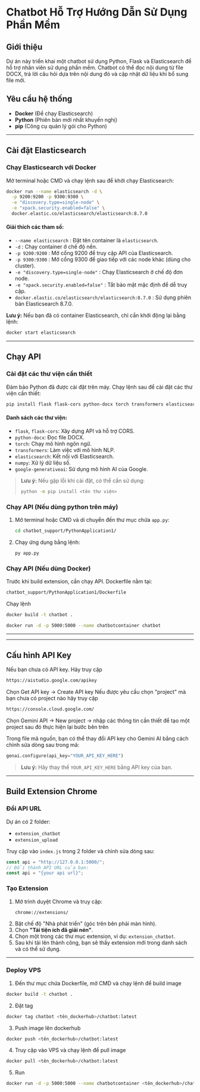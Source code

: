 # Chatbot Hỗ Trợ Hướng Dẫn Sử Dụng Phần Mềm

## Giới thiệu
Dự án này triển khai một chatbot sử dụng Python, Flask và Elasticsearch để hỗ trợ nhân viên sử dụng phần mềm. Chatbot có thể đọc nội dung từ file DOCX, trả lời câu hỏi dựa trên nội dung đó và cập nhật dữ liệu khi bổ sung file mới.

## Yêu cầu hệ thống
- **Docker** (Để chạy Elasticsearch)
- **Python** (Phiên bản mới nhất khuyến nghị)
- **pip** (Công cụ quản lý gói cho Python)

---

## Cài đặt Elasticsearch
### Chạy Elasticsearch với Docker
Mở terminal hoặc CMD và chạy lệnh sau để khởi chạy Elasticsearch:

```sh
docker run --name elasticsearch -d \
  -p 9200:9200 -p 9300:9300 \
  -e "discovery.type=single-node" \
  -e "xpack.security.enabled=false" \
  docker.elastic.co/elasticsearch/elasticsearch:8.7.0
```

#### Giải thích các tham số:
- `--name elasticsearch` : Đặt tên container là `elasticsearch`.
- `-d` : Chạy container ở chế độ nền.
- `-p 9200:9200` : Mở cổng 9200 để truy cập API của Elasticsearch.
- `-p 9300:9300` : Mở cổng 9300 để giao tiếp với các node khác (dùng cho cluster).
- `-e "discovery.type=single-node"` : Chạy Elasticsearch ở chế độ đơn node.
- `-e "xpack.security.enabled=false"` : Tắt bảo mật mặc định để dễ truy cập.
- `docker.elastic.co/elasticsearch/elasticsearch:8.7.0` : Sử dụng phiên bản Elasticsearch 8.7.0.

**Lưu ý:** Nếu bạn đã có container Elasticsearch, chỉ cần khởi động lại bằng lệnh:
```sh
docker start elasticsearch
```
---

## Chạy API
### Cài đặt các thư viện cần thiết
Đảm bảo Python đã được cài đặt trên máy. Chạy lệnh sau để cài đặt các thư viện cần thiết:

```sh
pip install flask flask-cors python-docx torch transformers elasticsearch numpy google-generativeai
```

#### Danh sách các thư viện:
- `flask`, `flask-cors`: Xây dựng API và hỗ trợ CORS.
- `python-docx`: Đọc file DOCX.
- `torch`: Chạy mô hình ngôn ngữ.
- `transformers`: Làm việc với mô hình NLP.
- `elasticsearch`: Kết nối với Elasticsearch.
- `numpy`: Xử lý dữ liệu số.
- `google-generativeai`: Sử dụng mô hình AI của Google.

> **Lưu ý:** Nếu gặp lỗi khi cài đặt, có thể cần sử dụng:
> ```sh
> python -m pip install <tên thư viện>
> ```

### Chạy API (Nếu dùng python trên máy)
1. Mở terminal hoặc CMD và di chuyển đến thư mục chứa `app.py`:
   ```sh
   cd chatbot_support/PythonApplication1/
   ```
2. Chạy ứng dụng bằng lệnh:
   ```sh
   py app.py
   ```
### Chạy API (Nếu dùng Docker)
Trước khi build extension, cần chạy API. Dockerfile nằm tại:
```sh
chatbot_support/PythonApplication1/Dockerfile
```
Chạy lệnh
```sh
docker build -t chatbot .
```
```sh
docker run -d -p 5000:5000 --name chatbotcontainer chatbot
```
---

---

## Cấu hình API Key
Nếu bạn chưa có API key. Hãy truy cập
```sh
https://aistudio.google.com/apikey
```
Chọn Get API key -> Create API key
Nếu được yêu cầu chọn "project" mà bạn chưa có project nào hãy truy cập
```sh
https://console.cloud.google.com/
```
Chọn Gemini API -> New project -> nhập các thông tin cần thiết để tạo một project sau đó thực hiện lại bước bên trên

Trong file mã nguồn, bạn có thể thay đổi API key cho Gemini AI bằng cách chỉnh sửa dòng sau trong mã:
```python
genai.configure(api_key="YOUR_API_KEY_HERE")
```
> **Lưu ý:** Hãy thay thế `YOUR_API_KEY_HERE` bằng API key của bạn.

---

## Build Extension Chrome
### Đổi API URL
Dự án có 2 folder:
- `extension_chatbot`
- `extension_upload`

Truy cập vào `index.js` trong 2 folder và chỉnh sửa dòng sau:
```js
const api = "http://127.0.0.1:5000/"; 
// Đổi thành API URL của bạn:
const api = "{your api url}";
```

### Tạo Extension
1. Mở trình duyệt Chrome và truy cập:
   ```sh
   chrome://extensions/
   ```
2. Bật chế độ "Nhà phát triển" (góc trên bên phải màn hình).
3. Chọn **"Tải tiện ích đã giải nén"**.
4. Chọn một trong các thư mục extension, ví dụ: `extension_chatbot`.
5. Sau khi tải lên thành công, bạn sẽ thấy extension mới trong danh sách và có thể sử dụng.

---

### Deploy VPS
1. Đến thư mục chứa Dockerfile, mở CMD và chạy lệnh để build image 
```sh
docker build -t chatbot .
```
2. Đặt tag
```sh
docker tag chatbot <tên_dockerhub>/chatbot:latest
```
3. Push image lên dockerhub
```sh
docker push <tên_dockerhub>/chatbot:latest
```
4. Truy cập vào VPS và chạy lệnh để pull image
```sh
docker pull <tên_dockerhub>/chatbot:latest
```
5. Run
```sh
docker run -d -p 5000:5000 --name chatbotcontainer <tên_dockerhub>/chatbot:latest
```
